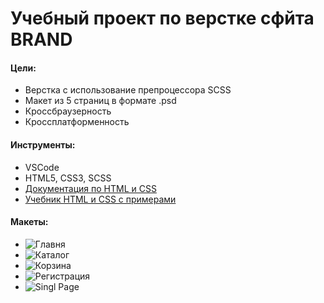 # Учебный проект по верстке сфйта BRAND

#### Цели:
- Верстка с использование препроцессора SCSS
- Макет из 5 страниц в формате .psd
- Кроссбраузерность
- Кроссплатформенность

#### Инструменты:
- VSCode
- HTML5, CSS3, SCSS
- [Документация по HTML и CSS](https://developer.mozilla.org/en-US/)
- [Учебник HTML и CSS с примерами](https://html5css.ru/)

#### Макеты:
- ![Главня]()
- ![Каталог]()
- ![Корзина]()
- ![Регистрация]()
- ![Singl Page]()